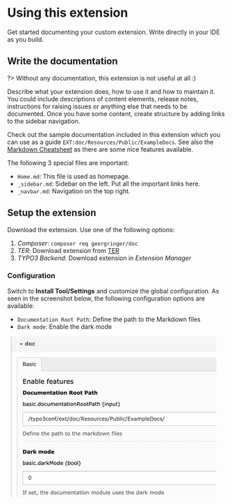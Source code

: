 # Using this extension

Get started documenting your custom extension. Write directly in your IDE as you build. 

## Write the documentation

?> Without any documentation, this extension is not useful at all :)

Describe what your extension does, how to use it and how to maintain it. You could include descriptions of 
content elements, release notes, instructions for raising issues or anything else that needs to be documented. 
Once you have some content, create structure by adding links to the sidebar navigation.

Check out the sample documentation included in this extension which you can use as a guide `EXT:doc/Resources/Public/ExampleDocs`. 
See also the [Markdown Cheatsheet](Setup/Markdown.md) as there are some nice features available.

The following 3 special files are important:

- `Home.md`: This file is used as homepage.
- `_sidebar.md`: Sidebar on the left. Put all the important links here.
- `_navbar.md`: Navigation on the top right.


## Setup the extension

Download the extension. Use one of the following options:

1. *Composer*: `composer req georgringer/doc`
2. *TER*: Download extension from [TER](https://extensions.typo3.org/extension/doc/)
3. *TYPO3 Backend*: Download extension in *Extension Manager*

### Configuration

Switch to **Install Tool/Settings** and customize the global configuration.
As seen in the screenshot below, the following configuration options are available:

* `Documentation Root Path`: Define the path to the Markdown files
* `Dark mode`: Enable the dark mode

![Extension Configuration](../_img/ExtensionConfiguration.png ':size=50%')
